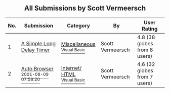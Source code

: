 ﻿<div align="center">

## All Submissions by Scott Vermeersch

</div>

No.  | Submission | Category | By   | User Rating
---- | ---------- | -------- | ---- | -----------
1 | [A Simple Long Delay Timer<br />](https://github.com/Planet-Source-Code/scott-vermeersch-a-simple-long-delay-timer__1-14458) | [Miscellaneous<br /><sup>Visual Basic</sup>](../ByCategory/miscellaneous__1-1.md) | Scott Vermeersch | 4.8 (38 globes from 8 users)
2 | [Auto Browser<br /><sup>2001-08-09 07:58:20</sup>](https://github.com/Planet-Source-Code/scott-vermeersch-auto-browser__1-26015) | [Internet/ HTML<br /><sup>Visual Basic</sup>](../ByCategory/internet-html__1-34.md) | Scott Vermeersch | 4.6 (32 globes from 7 users)
